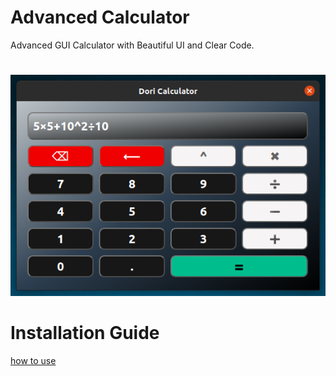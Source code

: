 # Advanced Calculator
Advanced GUI Calculator with Beautiful UI and Clear Code.


#

![demo](demo.png)

#
# Installation Guide



[how to use](https://raw.githubusercontent.com/dori-dev/demo-calculator/main/guide.mkv)
